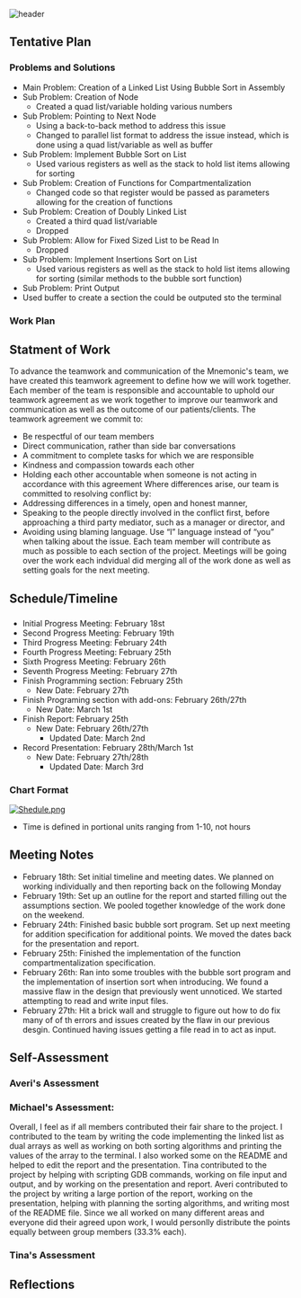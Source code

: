![header](https://capsule-render.vercel.app/api?type=waving&color=D5D6EA&height=300&section=header&text=CS3113_SP22_LAB01_TEAMMneumonic&fontSize=30&animation=fadeIn)

## Tentative Plan 
### Problems and Solutions
-   Main Problem: Creation of a Linked List Using Bubble Sort in Assembly 
-  Sub Problem: Creation of Node
   - Created a quad list/variable holding various numbers
-  Sub Problem: Pointing to Next Node
   -  Using a back-to-back method to address this issue
   -   Changed to parallel list format to address the issue instead, which is done using a quad list/variable as well as buffer 
- Sub Problem: Implement Bubble Sort on List
   - Used various registers as well as the stack to hold list items allowing for sorting 
- Sub Problem: Creation of Functions for Compartmentalization
   - Changed code so that register would be passed as parameters allowing for the creation of functions 
- Sub Problem: Creation of Doubly Linked List
   - Created a third quad list/variable 
   - Dropped 
- Sub Problem: Allow for Fixed Sized List to be Read In 
   - Dropped 
- Sub Problem: Implement Insertions Sort on List
   -  Used various registers as well as the stack to hold list items allowing for sorting (similar methods to the bubble sort function)
 - Sub Problem: Print Output  
 - Used buffer to create a section the could be outputed sto the terminal

### Work Plan

## Statment of Work 
To advance the teamwork and communication of the Mnemonic's team, we have created this
teamwork agreement to define how we will work together.
Each member of the team is responsible and accountable to uphold our teamwork agreement as we
work together to improve our teamwork and communication as well as the outcome of our
patients/clients.
The teamwork agreement we commit to:
- Be respectful of our team members
- Direct communication, rather than side bar conversations
- A commitment to complete tasks for which we are responsible
- Kindness and compassion towards each other
- Holding each other accountable when someone is not acting in accordance with this agreement
Where differences arise, our team is committed to resolving conflict by:
- Addressing differences in a timely, open and honest manner,
- Speaking to the people directly involved in the conflict first, before approaching a third party
mediator, such as a manager or director, and
- Avoiding using blaming language. Use “I” language instead of “you” when talking about the
issue.
Each team member will contribute as much as possible to each section of the project. Meetings will be going over the work each indvidual did merging all of the work done as well as setting goals for the next meeting. 

## Schedule/Timeline 
### 
-  Initial Progress Meeting: February 18st
-  Second Progress Meeting: February 19th
-  Third Progress Meeting: February 24th 
-  Fourth Progress Meeting: February 25th 
-  Sixth Progress Meeting: February 26th 
-  Seventh Progress Meeting: February 27th 
-  Finish Programming section: February 25th 
   - New Date: February 27th      
-  Finish Programing section with add-ons: February 26th/27th
      - New Date: March 1st 
-  Finish Report: February 25th
   - New Date: February 26th/27th 
      - Updated Date: March 2nd 
-  Record Presentation: February 28th/March 1st 
   - New Date: February 27th/28th  
      - Updated Date: March 3rd 
### Chart Format 
[![Shedule.png](https://i.postimg.cc/DwhP7pMz/Picture.png)](https://postimg.cc/56PC3g1c)
- Time is defined in portional units ranging from 1-10, not hours
## Meeting Notes
-  February 18th: Set initial timeline and meeting dates. We planned on working individually and then reporting back on the following Monday 
-  February 19th: Set up an outline for the report and started filling out the assumptions section. We pooled together knowledge of the work done on the weekend.
-  February 24th: Finished basic bubble sort program. Set up next meeting for addition specification for additional points. We moved the dates back for the presentation and report.
-  February 25th: Finished the implementation of the function compartmentalization specification.  
-  February 26th: Ran into some troubles with the bubble sort program and the implementation of insertion sort when introducing. We found a massive flaw in the design that previously went unnoticed. We started attempting to read and write input files. 
-  February 27th: Hit a brick wall and struggle to figure out how to do fix many of of th errors and issues created by the flaw in our previous desgin. Continued having issues getting a file read in to act as input. 
 
 ## Self-Assessment 
 
 ### Averi's Assessment
 
 ### Michael's Assessment: 
 Overall, I feel as if all members contributed their fair share to the project. I contributed to the team by writing the code implementing the linked list as dual arrays as well as working on both sorting algorithms and printing the values of the array to the terminal. I also worked some on the README and helped to edit the report and the presentation. Tina contributed to the project by helping with scripting GDB commands, working on file input and output, and by working on the presentation and report. Averi contributed to the project by writing a large portion of the report, working on the presentation, helping with planning the sorting algorithms, and writing most of the README file. Since we all worked on many different areas and everyone did their agreed upon work, I would personlly distribute the points equally between group members (33.3% each).
 
 ### Tina's Assessment
 
 ## Reflections
 
 
   
